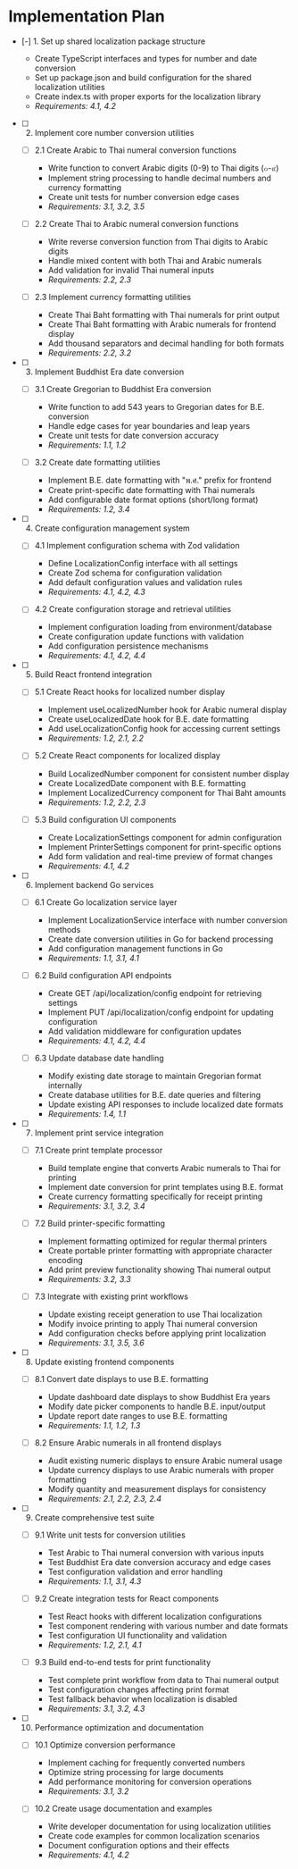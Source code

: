 # Implementation Plan

- [-] 1. Set up shared localization package structure

  - Create TypeScript interfaces and types for number and date conversion
  - Set up package.json and build configuration for the shared localization utilities
  - Create index.ts with proper exports for the localization library
  - _Requirements: 4.1, 4.2_

- [ ] 2. Implement core number conversion utilities

  - [ ] 2.1 Create Arabic to Thai numeral conversion functions

    - Write function to convert Arabic digits (0-9) to Thai digits (๐-๙)
    - Implement string processing to handle decimal numbers and currency formatting
    - Create unit tests for number conversion edge cases
    - _Requirements: 3.1, 3.2, 3.5_

  - [ ] 2.2 Create Thai to Arabic numeral conversion functions

    - Write reverse conversion function from Thai digits to Arabic digits
    - Handle mixed content with both Thai and Arabic numerals
    - Add validation for invalid Thai numeral inputs
    - _Requirements: 2.2, 2.3_

  - [ ] 2.3 Implement currency formatting utilities
    - Create Thai Baht formatting with Thai numerals for print output
    - Create Thai Baht formatting with Arabic numerals for frontend display
    - Add thousand separators and decimal handling for both formats
    - _Requirements: 2.2, 3.2_

- [ ] 3. Implement Buddhist Era date conversion

  - [ ] 3.1 Create Gregorian to Buddhist Era conversion

    - Write function to add 543 years to Gregorian dates for B.E. conversion
    - Handle edge cases for year boundaries and leap years
    - Create unit tests for date conversion accuracy
    - _Requirements: 1.1, 1.2_

  - [ ] 3.2 Create date formatting utilities
    - Implement B.E. date formatting with "พ.ศ." prefix for frontend
    - Create print-specific date formatting with Thai numerals
    - Add configurable date format options (short/long format)
    - _Requirements: 1.2, 3.4_

- [ ] 4. Create configuration management system

  - [ ] 4.1 Implement configuration schema with Zod validation

    - Define LocalizationConfig interface with all settings
    - Create Zod schema for configuration validation
    - Add default configuration values and validation rules
    - _Requirements: 4.1, 4.2, 4.3_

  - [ ] 4.2 Create configuration storage and retrieval utilities
    - Implement configuration loading from environment/database
    - Create configuration update functions with validation
    - Add configuration persistence mechanisms
    - _Requirements: 4.1, 4.2, 4.4_

- [ ] 5. Build React frontend integration

  - [ ] 5.1 Create React hooks for localized number display

    - Implement useLocalizedNumber hook for Arabic numeral display
    - Create useLocalizedDate hook for B.E. date formatting
    - Add useLocalizationConfig hook for accessing current settings
    - _Requirements: 1.2, 2.1, 2.2_

  - [ ] 5.2 Create React components for localized display

    - Build LocalizedNumber component for consistent number display
    - Create LocalizedDate component with B.E. formatting
    - Implement LocalizedCurrency component for Thai Baht amounts
    - _Requirements: 1.2, 2.2, 2.3_

  - [ ] 5.3 Build configuration UI components
    - Create LocalizationSettings component for admin configuration
    - Implement PrinterSettings component for print-specific options
    - Add form validation and real-time preview of format changes
    - _Requirements: 4.1, 4.2_

- [ ] 6. Implement backend Go services

  - [ ] 6.1 Create Go localization service layer

    - Implement LocalizationService interface with number conversion methods
    - Create date conversion utilities in Go for backend processing
    - Add configuration management functions in Go
    - _Requirements: 1.1, 3.1, 4.1_

  - [ ] 6.2 Build configuration API endpoints

    - Create GET /api/localization/config endpoint for retrieving settings
    - Implement PUT /api/localization/config endpoint for updating configuration
    - Add validation middleware for configuration updates
    - _Requirements: 4.1, 4.2, 4.4_

  - [ ] 6.3 Update database date handling
    - Modify existing date storage to maintain Gregorian format internally
    - Create database utilities for B.E. date queries and filtering
    - Update existing API responses to include localized date formats
    - _Requirements: 1.4, 1.1_

- [ ] 7. Implement print service integration

  - [ ] 7.1 Create print template processor

    - Build template engine that converts Arabic numerals to Thai for printing
    - Implement date conversion for print templates using B.E. format
    - Create currency formatting specifically for receipt printing
    - _Requirements: 3.1, 3.2, 3.4_

  - [ ] 7.2 Build printer-specific formatting

    - Implement formatting optimized for regular thermal printers
    - Create portable printer formatting with appropriate character encoding
    - Add print preview functionality showing Thai numeral output
    - _Requirements: 3.2, 3.3_

  - [ ] 7.3 Integrate with existing print workflows
    - Update existing receipt generation to use Thai localization
    - Modify invoice printing to apply Thai numeral conversion
    - Add configuration checks before applying print localization
    - _Requirements: 3.1, 3.5, 3.6_

- [ ] 8. Update existing frontend components

  - [ ] 8.1 Convert date displays to use B.E. formatting

    - Update dashboard date displays to show Buddhist Era years
    - Modify date picker components to handle B.E. input/output
    - Update report date ranges to use B.E. formatting
    - _Requirements: 1.1, 1.2, 1.3_

  - [ ] 8.2 Ensure Arabic numerals in all frontend displays
    - Audit existing numeric displays to ensure Arabic numeral usage
    - Update currency displays to use Arabic numerals with proper formatting
    - Modify quantity and measurement displays for consistency
    - _Requirements: 2.1, 2.2, 2.3, 2.4_

- [ ] 9. Create comprehensive test suite

  - [ ] 9.1 Write unit tests for conversion utilities

    - Test Arabic to Thai numeral conversion with various inputs
    - Test Buddhist Era date conversion accuracy and edge cases
    - Test configuration validation and error handling
    - _Requirements: 1.1, 3.1, 4.3_

  - [ ] 9.2 Create integration tests for React components

    - Test React hooks with different localization configurations
    - Test component rendering with various number and date formats
    - Test configuration UI functionality and validation
    - _Requirements: 1.2, 2.1, 4.1_

  - [ ] 9.3 Build end-to-end tests for print functionality
    - Test complete print workflow from data to Thai numeral output
    - Test configuration changes affecting print format
    - Test fallback behavior when localization is disabled
    - _Requirements: 3.1, 3.2, 4.3_

- [ ] 10. Performance optimization and documentation

  - [ ] 10.1 Optimize conversion performance

    - Implement caching for frequently converted numbers
    - Optimize string processing for large documents
    - Add performance monitoring for conversion operations
    - _Requirements: 3.1, 3.2_

  - [ ] 10.2 Create usage documentation and examples
    - Write developer documentation for using localization utilities
    - Create code examples for common localization scenarios
    - Document configuration options and their effects
    - _Requirements: 4.1, 4.2_
